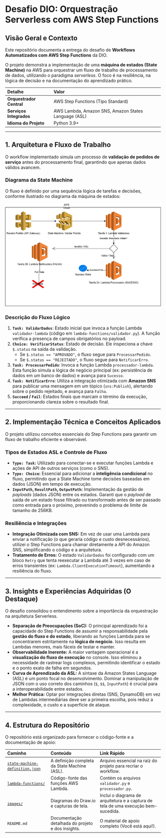 # Desafio DIO: Orquestração Serverless com AWS Step Functions

## Visão Geral e Contexto

Este repositório documenta a entrega do desafio de **Workflows Automatizados com AWS Step Functions** da DIO.

O projeto demonstra a implementação de uma **máquina de estados (State Machine)** na AWS para orquestrar um fluxo de trabalho de processamento de dados, utilizando o paradigma *serverless*. O foco é na resiliência, na lógica de decisão e na documentação do aprendizado prático.

| Detalhe | Valor |
| :--- | :--- |
| **Orquestrador Central** | AWS Step Functions (Tipo Standard) |
| **Serviços Integrados** | AWS Lambda, Amazon SNS, Amazon States Language (ASL) |
| **Idioma do Projeto** | Python 3.9+ |

---

## 1. Arquitetura e Fluxo de Trabalho

O workflow implementado simula um processo de **validação de pedidos de serviço** antes do processamento final, garantindo que apenas dados válidos avancem.

### Diagrama da State Machine

O fluxo é definido por uma sequência lógica de tarefas e decisões, conforme ilustrado no diagrama da máquina de estados:

![Diagrama da Máquina de Estados do Step Functions](images/diagrama-workflow.jpg)

### Descrição do Fluxo Lógico

1.  **`Task: ValidarDados`**: Estado inicial que invoca a função Lambda `validador-lambda` (código em `lambda-functions/validador.py`). A função verifica a presença de campos obrigatórios no payload.
2.  **`Choice: VerificarStatus`**: Estado de decisão. Ele inspeciona a chave `$.status` na saída da validação.
    * Se `$.status == "APROVADO"`, o fluxo segue para `ProcessarPedido`.
    * Se `$.status == "REJEITADO"`, o fluxo segue para `NotificarErro`.
3.  **`Task: ProcessarPedido`**: Invoca a função Lambda `processador-lambda`. Esta função simula a lógica de negócio principal (ex: persistência de dados em um banco de dados) e avança para `Sucesso`.
4.  **`Task: NotificarErro`**: Utiliza a integração otimizada com **Amazon SNS** para publicar uma mensagem em um tópico (`sns:Publish`), alertando sobre o pedido rejeitado, e avança para `Falha`.
5.  **`Succeed` / `Fail`**: Estados finais que marcam o término da execução, proporcionando clareza sobre o resultado final.

---

## 2. Implementação Técnica e Conceitos Aplicados

O projeto utilizou conceitos essenciais do Step Functions para garantir um fluxo de trabalho eficiente e observável.

### Tipos de Estados ASL e Controle de Fluxo

* **`Type: Task`:** Utilizado para conectar-se e executar funções Lambda e ações de API de outros serviços (como o SNS).
* **`Type: Choice`:** Essencial para adicionar a **inteligência condicional** no fluxo, permitindo que a State Machine tome decisões baseadas em dados (JSON) em tempo de execução.
* **`InputPath`, `ResultPath`, `OutputPath`:** Implementação da gestão de *payloads* (dados JSON) entre os estados. Garanti que o *payload* de saída de um estado fosse filtrado ou transformado antes de ser passado como entrada para o próximo, prevenindo o problema de limite de tamanho de 256KB.

### Resiliência e Integrações

* **Integração Otimizada com SNS:** Em vez de usar uma Lambda para enviar a notificação (o que geraria código e custo desnecessários), utilizei o Step Functions para chamar diretamente a API do Amazon SNS, simplificando o código e a arquitetura.
* **Tratamento de Erros:** O estado `ValidarDados` foi configurado com um bloco `Retry` que tenta reexecutar a Lambda até 3 vezes em caso de erros transientes (ex: `Lambda.ClientExecutionTimeout`), aumentando a resiliência do fluxo.

---

## 3. Insights e Experiências Adquiridas (O Destaque)

O desafio consolidou o entendimento sobre a importância da orquestração na arquitetura Serverless.

* **Separação de Preocupações (SoC):** O principal aprendizado foi a capacidade do Step Functions de assumir a responsabilidade pela **gestão do fluxo e do estado**, liberando as funções Lambda para se concentrarem estritamente na **lógica de negócio**. Isso resulta em Lambdas menores, mais fáceis de testar e manter.
* **Observabilidade Inerente:** A maior vantagem operacional é a **visualização do fluxo de execução** no console. Isso eliminou a necessidade de rastrear logs complexos, permitindo identificar o estado e o ponto exato de falha em segundos.
* **Curva de Aprendizado da ASL:** A sintaxe da Amazon States Language (ASL) é um ponto focal no desenvolvimento. Dominar a manipulação de JSON com o uso correto dos caminhos (`$`, `$$`, `InputPath`) é crucial para a interoperabilidade entre estados.
* **Melhor Prática:** Optar por integrações diretas (SNS, DynamoDB) em vez de Lambdas intermediárias deve ser a primeira escolha, pois reduz a complexidade, o custo e a superfície de ataque.

---

## 4. Estrutura do Repositório

O repositório está organizado para fornecer o código-fonte e a documentação de apoio:

| Caminho | Conteúdo | Link Rápido |
| :--- | :--- | :--- |
| [`state-machine-definition.json`](state-machine-definition.json) | A definição completa da State Machine (ASL). | Arquivo essencial na raiz do projeto para recriar o workflow. |
| [`lambda-functions/`](lambda-functions) | Código-fonte das funções AWS Lambda. | Contém os arquivos `validador.py` e `processador.py`. |
| [`images/`](LINK_REAL_DA_PASTA_IMAGES) | Diagramas do Draw.io e capturas de tela. | Inclui o diagrama de arquitetura e a captura de tela de uma execução bem-sucedida. |
| `README.md` | Documentação detalhada do projeto e dos insights. | O material de apoio completo (Você está aqui!). |
